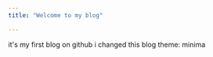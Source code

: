 ```yaml
---
title: "Welcome to my blog"

---
```


it's my first blog on github
i changed this blog
theme: minima

